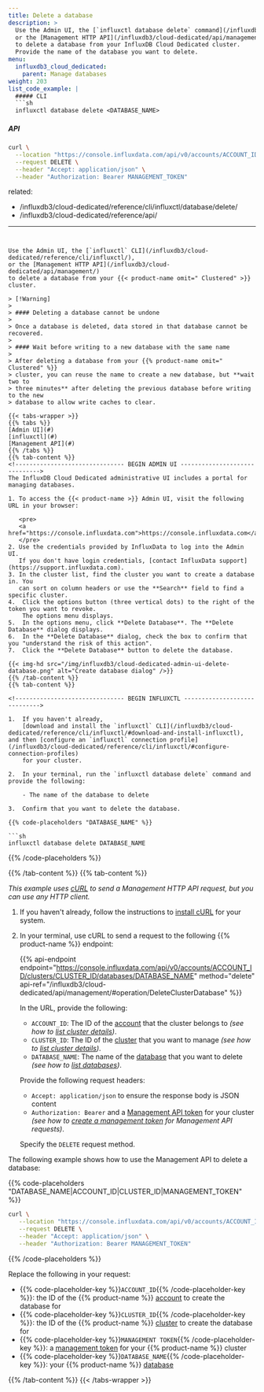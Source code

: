 ```yaml
---
title: Delete a database
description: >
  Use the Admin UI, the [`influxctl database delete` command](/influxdb3/cloud-dedicated/reference/cli/influxctl/database/delete/),
  or the [Management HTTP API](/influxdb3/cloud-dedicated/api/management/)
  to delete a database from your InfluxDB Cloud Dedicated cluster.
  Provide the name of the database you want to delete.
menu:
  influxdb3_cloud_dedicated:
    parent: Manage databases
weight: 203
list_code_example: |
  ##### CLI
  ```sh
  influxctl database delete <DATABASE_NAME>
  ```

  ##### API
  ```sh
  curl \
    --location "https://console.influxdata.com/api/v0/accounts/ACCOUNT_ID/clusters/CLUSTER_ID/databases/DATABASE_NAME" \
    --request DELETE \
    --header "Accept: application/json" \
    --header "Authorization: Bearer MANAGEMENT_TOKEN"
  ```
related:
  - /influxdb3/cloud-dedicated/reference/cli/influxctl/database/delete/
  - /influxdb3/cloud-dedicated/reference/api/
---
```


Use the Admin UI, the [`influxctl` CLI](/influxdb3/cloud-dedicated/reference/cli/influxctl/),
or the [Management HTTP API](/influxdb3/cloud-dedicated/api/management/)
to delete a database from your {{< product-name omit=" Clustered" >}} cluster.

> [!Warning]
> 
> #### Deleting a database cannot be undone
> 
> Once a database is deleted, data stored in that database cannot be recovered.
>
> #### Wait before writing to a new database with the same name
>
> After deleting a database from your {{% product-name omit=" Clustered" %}}
> cluster, you can reuse the name to create a new database, but **wait two to
> three minutes** after deleting the previous database before writing to the new
> database to allow write caches to clear.

{{< tabs-wrapper >}}
{{% tabs %}}
[Admin UI](#)
[influxctl](#)
[Management API](#)
{{% /tabs %}}
{{% tab-content %}}
<!------------------------------- BEGIN ADMIN UI ------------------------------>
The InfluxDB Cloud Dedicated administrative UI includes a portal for
managing databases.

1. To access the {{< product-name >}} Admin UI, visit the following URL in your browser:

   <pre>
   <a href="https://console.influxdata.com">https://console.influxdata.com</a>
   </pre>
2. Use the credentials provided by InfluxData to log into the Admin UI.
   If you don't have login credentials, [contact InfluxData support](https://support.influxdata.com).
3. In the cluster list, find the cluster you want to create a database in. You
   can sort on column headers or use the **Search** field to find a specific cluster.
4.  Click the options button (three vertical dots) to the right of the token you want to revoke.
    The options menu displays.
5.  In the options menu, click **Delete Database**. The **Delete Database** dialog displays. 
6.  In the **Delete Database** dialog, check the box to confirm that you "understand the risk of this action".
7.  Click the **Delete Database** button to delete the database.

{{< img-hd src="/img/influxdb3/cloud-dedicated-admin-ui-delete-database.png" alt="Create database dialog" />}} 
{{% /tab-content %}}
{{% tab-content %}}

<!------------------------------- BEGIN INFLUXCTL ----------------------------->

1.  If you haven't already,
    [download and install the `influxctl` CLI](/influxdb3/cloud-dedicated/reference/cli/influxctl/#download-and-install-influxctl), and then [configure an `influxctl` connection profile](/influxdb3/cloud-dedicated/reference/cli/influxctl/#configure-connection-profiles) 
    for your cluster.

2.  In your terminal, run the `influxctl database delete` command and provide the following:

    - The name of the database to delete

3.  Confirm that you want to delete the database.

{{% code-placeholders "DATABASE_NAME" %}}

```sh
influxctl database delete DATABASE_NAME
```

{{% /code-placeholders %}}

<!-------------------------------- END INFLUXCTL ------------------------------>
{{% /tab-content %}}
{{% tab-content %}}
<!------------------------------- BEGIN cURL ---------------------------------->

_This example uses [cURL](https://curl.se/) to send a Management HTTP API request, but you can use any HTTP client._

1.  If you haven't already, follow the instructions to [install cURL](https://everything.curl.dev/install/index.html) for your system.
2.  In your terminal, use cURL to send a request to the following {{% product-name %}} endpoint:

    {{% api-endpoint endpoint="https://console.influxdata.com/api/v0/accounts/ACCOUNT_ID/clusters/CLUSTER_ID/databases/DATABASE_NAME" method="delete" api-ref="/influxdb3/cloud-dedicated/api/management/#operation/DeleteClusterDatabase" %}}

    In the URL, provide the following:

    - `ACCOUNT_ID`: The ID of the [account](/influxdb3/cloud-dedicated/get-started/setup/#request-an-influxdb-cloud-dedicated-cluster) 
      that the cluster belongs to _(see how to [list cluster details](/influxdb3/cloud-dedicated/admin/clusters/list/#detailed-output-in-json))_.
    - `CLUSTER_ID`: The ID of the [cluster](/influxdb3/cloud-dedicated/get-started/setup/#request-an-influxdb-cloud-dedicated-cluster) 
      that you want to manage _(see how to [list cluster details](/influxdb3/cloud-dedicated/admin/clusters/list/#detailed-output-in-json))_.
    - `DATABASE_NAME`: The name of the [database](/influxdb3/cloud-dedicated/admin/databases/)
      that you want to delete _(see how to [list databases](/influxdb3/cloud-dedicated/admin/databases/list/))_.

    Provide the following request headers:

    - `Accept: application/json` to ensure the response body is JSON content
    - `Authorization: Bearer` and a [Management API token](/influxdb3/cloud-dedicated/admin/tokens/management/) for your cluster _(see how to [create a management token](/influxdb3/cloud-dedicated/admin/tokens/management/) for Management API requests)_.

    Specify the `DELETE` request method.

The following example shows how to use the Management API to delete a database:

{{% code-placeholders "DATABASE_NAME|ACCOUNT_ID|CLUSTER_ID|MANAGEMENT_TOKEN" %}}

```sh
curl \
   --location "https://console.influxdata.com/api/v0/accounts/ACCOUNT_ID/clusters/CLUSTER_ID/databases/DATABASE_NAME" \
   --request DELETE \
   --header "Accept: application/json" \
   --header "Authorization: Bearer MANAGEMENT_TOKEN"
```

{{% /code-placeholders %}}

Replace the following in your request:

- {{% code-placeholder-key %}}`ACCOUNT_ID`{{% /code-placeholder-key %}}: the ID of the {{% product-name %}} [account](/influxdb3/cloud-dedicated/get-started/setup/#request-an-influxdb-cloud-dedicated-cluster) to create the database for
- {{% code-placeholder-key %}}`CLUSTER_ID`{{% /code-placeholder-key %}}: the ID of the {{% product-name %}} [cluster](/influxdb3/cloud-dedicated/get-started/setup/#request-an-influxdb-cloud-dedicated-cluster) to create the database for
- {{% code-placeholder-key %}}`MANAGEMENT TOKEN`{{% /code-placeholder-key %}}: a [management token](/influxdb3/cloud-dedicated/admin/tokens/management/) for your {{% product-name %}} cluster
- {{% code-placeholder-key %}}`DATABASE_NAME`{{% /code-placeholder-key %}}: your {{% product-name %}} [database](/influxdb3/cloud-dedicated/admin/databases/)
<!------------------------------- END cURL ------------------------------------>
{{% /tab-content %}}
{{< /tabs-wrapper >}}
